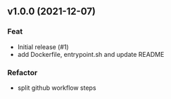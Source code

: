 ## v1.0.0 (2021-12-07)

### Feat

- Initial release (#1)
- add Dockerfile, entrypoint.sh and update README

### Refactor

- split github workflow steps
